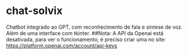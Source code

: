 # chat-solvix
 Chatbot integrado ao GPT, com reconhecimento de fala e síntese de voz. Além de uma interface com tkinter.
##Nota:
A API da Openai está desativada, para ver o funcionamento, é preciso criar uma no site: https://platform.openai.com/account/api-keys
